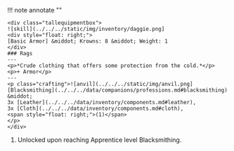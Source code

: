 !!! note annotate ""

    <div class="tallequipmentbox">
    ![skill](../../../static/img/inventory/daggie.png]
    <div style="float: right;">
    [Basic Armor] &middot; Krowns: 8 &middot; Weight: 1
    </div>
    ### Rags
    ---
    <p>*Crude clothing that offers some protection from the cold.*</p>
    <p>+ Armor</p>
    ---
    <p class="crafting">![anvil](../../../static/img/anvil.png]
    [Blacksmithing](../../../data/companions/professions.md#blacksmithing) &middot; 
    3x [Leather](../../../data/inventory/components.md#leather), 
    3x [Cloth](../../../data/inventory/components.md#cloth), 
    <span style="float: right;">(1)</span>
    </p>
    </div>
1.  Unlocked upon reaching Apprentice level Blacksmithing.
